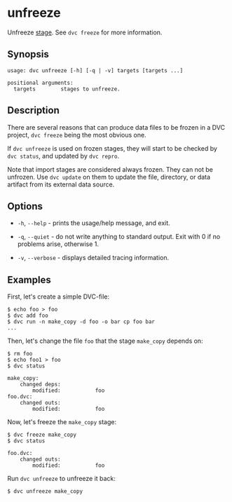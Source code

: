 # unfreeze

Unfreeze [stage](/doc/command-reference/run). See `dvc freeze` for more
information.

## Synopsis

```usage
usage: dvc unfreeze [-h] [-q | -v] targets [targets ...]

positional arguments:
  targets        stages to unfreeze.
```

## Description

There are several reasons that can produce data files to be frozen in a DVC
project, `dvc freeze` being the most obvious one.

If `dvc unfreeze` is used on frozen stages, they will start to be checked by
`dvc status`, and updated by `dvc repro`.

Note that <abbr>import stages</abbr> are considered always frozen. They can not
be unfrozen. Use `dvc update` on them to update the file, directory, or
<abbr>data artifact</abbr> from its external data source.

## Options

- `-h`, `--help` - prints the usage/help message, and exit.

- `-q`, `--quiet` - do not write anything to standard output. Exit with 0 if no
  problems arise, otherwise 1.

- `-v`, `--verbose` - displays detailed tracing information.

## Examples

First, let's create a simple DVC-file:

```dvc
$ echo foo > foo
$ dvc add foo
$ dvc run -n make_copy -d foo -o bar cp foo bar
...
```

Then, let's change the file `foo` that the stage `make_copy` depends on:

```dvc
$ rm foo
$ echo foo1 > foo
$ dvc status

make_copy:
	changed deps:
		modified:           foo
foo.dvc:
	changed outs:
		modified:           foo
```

Now, let's freeze the `make_copy` stage:

```dvc
$ dvc freeze make_copy
$ dvc status

foo.dvc:
	changed outs:
		modified:           foo
```

Run `dvc unfreeze` to unfreeze it back:

```dvc
$ dvc unfreeze make_copy
```
